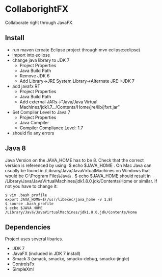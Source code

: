 CollaborightFX
==============

Collaborate right through JavaFX.

Install
--------

- run maven (create Eclipse project through mvn eclipse:eclipse)
- import into eclipse
- change java library to JDK 7
	- Project Properties
	- Java Build Path
	- Remove JDK 6
	- Add Library->JRE System Library->Alternate JRE->JDK 7
- add javafx RT 
	- Project Properties
	- Java Build Path
	- Add external JARs->"Java/Java Virtual Machines/jdk1.7.../Contents/Home/jre/lib/jfxrt.jar"
- Set Compiler Level to Java 7
    - Project Properties
    - Java Compiler
    - Compiler Compliance Level: 1.7
- should fix any errors

Java 8
----------

Java Version on the JAVA\_HOME has to be 8. Check that the correct version is referenced by using: $ echo $JAVA_HOME . On Mac Java can usually be found in /Library/Java/JavaVirtualMachines on Windows that would be C:\Program Files\Java\ . $ echo $JAVA_HOME  should result in /Library/Java/JavaVirtualMachines/jdk1.8.0.jdk/Contents/Home or similar. If not you have to change it:

	$ vim .bash_profile 
	export JAVA_HOME=$(/usr/libexec/java_home -v 1.8)
	$ source .bash_profile
	$ echo $JAVA_HOME
	/Library/Java/JavaVirtualMachines/jdk1.8.0.jdk/Contents/Home
 

Dependencies
--------------

Project uses several libaries. 

- JDK 7
- JavaFX (included in JDK 7 install)
- Smack 3 (smack, smackx, smackx-debug, smackx-jingle)
- ControlsFx
- SimpleXml
